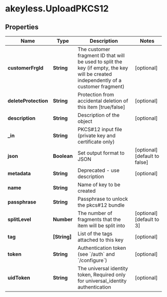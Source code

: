 # akeyless.UploadPKCS12

## Properties

Name | Type | Description | Notes
------------ | ------------- | ------------- | -------------
**customerFrgId** | **String** | The customer fragment ID that will be used to split the key (if empty, the key will be created independently of a customer fragment) | [optional] 
**deleteProtection** | **String** | Protection from accidental deletion of this item [true/false] | [optional] 
**description** | **String** | Description of the object | [optional] 
**_in** | **String** | PKCS#12 input file (private key and certificate only) | 
**json** | **Boolean** | Set output format to JSON | [optional] [default to false]
**metadata** | **String** | Deprecated - use description | [optional] 
**name** | **String** | Name of key to be created | 
**passphrase** | **String** | Passphrase to unlock the pkcs#12 bundle | 
**splitLevel** | **Number** | The number of fragments that the item will be split into | [optional] [default to 3]
**tag** | **[String]** | List of the tags attached to this key | [optional] 
**token** | **String** | Authentication token (see &#x60;/auth&#x60; and &#x60;/configure&#x60;) | [optional] 
**uidToken** | **String** | The universal identity token, Required only for universal_identity authentication | [optional] 


